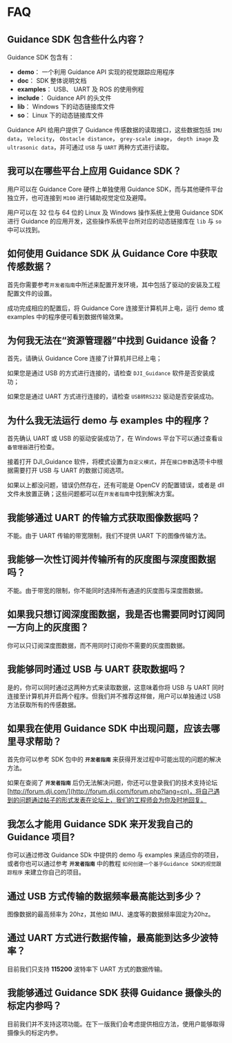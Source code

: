 # FAQ

## Guidance SDK 包含些什么内容？
Guidance SDK 包含有：

-	**demo**： 一个利用 Guidance API 实现的视觉跟踪应用程序
-	**doc**： SDK 整体说明文档
-	**examples**： USB、 UART 及 ROS 的使用例程
-	**include**： Guidance API 的头文件
-	**lib**： Windows 下的动态链接库文件
-	**so**： Linux 下的动态链接库文件

Guidance API 给用户提供了 Guidance 传感数据的读取接口，这些数据包括 `IMU data`， `Velocity`， `Obstacle distance`，  `grey-scale image`， `depth image` 及 `ultrasonic data`，并可通过 `USB` 与 `UART` 两种方式进行读取。


## 我可以在哪些平台上应用 Guidance SDK？
用户可以在 Guidance Core 硬件上单独使用 Guidance SDK，而与其他硬件平台独立开，也可连接到 `M100` 进行辅助视觉定位及避障。

用户可以在 32 位与 64 位的 Linux 及 Windows 操作系统上使用 Guidance SDK 进行 Guidance 的应用开发，这些操作系统平台所对应的动态链接库在 `lib` 与 `so` 中可以找到。


## 如何使用 Guidance SDK 从 Guidance Core 中获取传感数据？
首先你需要参考`开发者指南`中所述来配置开发环境，其中包括了驱动的安装及工程配置文件的设置。

成功完成相应的配置后，将 Guidance Core 连接至计算机并上电，运行 demo 或 examples 中的程序便可看到数据传输效果。


## 为何我无法在“资源管理器”中找到 Guidance 设备？
首先，请确认 Guidance Core 连接了计算机并已经上电；

如果您是通过 USB 的方式进行连接的，请检查 `DJI_Guidance` 软件是否安装成功；

如果您是通过 UART 方式进行连接的，请检查 `USB转RS232` 驱动是否安装成功。


## 为什么我无法运行 demo 与 examples 中的程序？
首先确认 UART 或 USB 的驱动安装成功了，在 Windows 平台下可以通过查看`设备管理器`进行检查。

接着打开 DJI_Guidance 软件，将模式设置为`自定义模式`，并在`接口参数`选项卡中根据需要打开 USB 与 UART 的数据订阅选项。

如果以上都没问题，错误仍然存在，还有可能是 OpenCV 的配置错误，或者是 dll 文件未放置正确；这些问题都可以在`开发者指南`中找到解决方案。


## 我能够通过 UART 的传输方式获取图像数据吗？
不能。由于 UART 传输的带宽限制，我们不提供 UART 下的图像传输方法。


## 我能够一次性订阅并传输所有的灰度图与深度图数据吗？
不能。由于带宽的限制，你不能同时选择所有通道的灰度图与深度图数据。


## 如果我只想订阅深度图数据，我是否也需要同时订阅同一方向上的灰度图？
你可以只订阅深度图数据，而不用同时订阅你不需要的灰度图数据。


## 我能够同时通过 USB 与 UART 获取数据吗？
是的，你可以同时通过这两种方式来读取数据，这意味着你将 USB 与 UART 同时连接至计算机并开启两个程序。但我们并不推荐这样做，用户可以单独通过 USB 方法获取所有的传感数据。


## 如果我在使用 Guidance SDK 中出现问题，应该去哪里寻求帮助？
首先你可以参考 SDK 包中的 **`开发者指南`** 来获得开发过程中可能出现的问题的解决方法。


如果在查阅了 **`开发者指南`** 后仍无法解决问题，你还可以登录我们的技术支持论坛[http://forum.dji.com/](http://forum.dji.com/forum.php?lang=cn)，将自己遇到的问题通过帖子的形式发表在论坛上，我们的工程师会为你及时地回复。


## 我怎么才能用 Guidance SDK 来开发我自己的 Guidance 项目?
你可以通过修改 Guidance SDk 中提供的 demo 与 examples 来适应你的项目， 或者你也可以通过参考 **`开发者指南`** 中的教程 `如何创建一个基于Guidance SDK的视觉跟踪程序` 来建立你自己的项目。


## 通过 USB 方式传输的数据频率最高能达到多少？
图像数据的最高频率为 20hz，其他如 IMU、速度等的数据频率固定为20hz。


## 通过 UART 方式进行数据传输，最高能到达多少波特率？
目前我们只支持 **115200** 波特率下 UART 方式的数据传输。 


## 我能够通过 Guidance SDK 获得 Guidance 摄像头的标定内参吗？
目前我们并不支持这项功能。在下一版我们会考虑提供相应方法，使用户能够取得摄像头的标定内参。